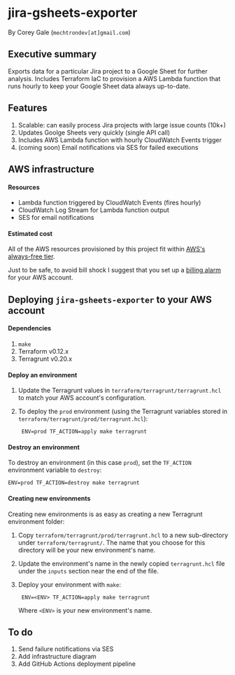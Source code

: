 # jira-gsheets-exporter

By Corey Gale (`mechtrondev[at]gmail.com`)

## Executive summary

Exports data for a particular Jira project to a Google Sheet for further analysis. Includes Terraform IaC to provision a AWS Lambda function that runs hourly to keep your Google Sheet data always up-to-date.

## Features

1. Scalable: can easily process Jira projects with large issue counts (10k+)
1. Updates Goolge Sheets very quickly (single API call)
1. Includes AWS Lambda function with hourly CloudWatch Events trigger
1. (coming soon) Email notifications via SES for failed executions

## AWS infrastructure

#### Resources

- Lambda function triggered by CloudWatch Events (fires hourly)
- CloudWatch Log Stream for Lambda function output
- SES for email notifications

#### Estimated cost

All of the AWS resources provisioned by this project fit within [AWS's always-free tier](https://aws.amazon.com/free/?all-free-tier.sort-by=item.additionalFields.SortRank&all-free-tier.sort-order=asc&awsf.Free%20Tier%20Types=tier%23always-free).

Just to be safe, to avoid bill shock I suggest that you set up a [billing alarm](https://docs.aws.amazon.com/AmazonCloudWatch/latest/monitoring/monitor_estimated_charges_with_cloudwatch.html) for your AWS account.

## Deploying `jira-gsheets-exporter` to your AWS account

#### Dependencies

1. `make`
1. Terraform v0.12.x
1. Terragrunt v0.20.x

#### Deploy an environment

1. Update the Terragrunt values in `terraform/terragrunt/terragrunt.hcl` to match your AWS account's configuration.
1. To deploy the `prod` environment (using the Terragrunt variables stored in `terraform/terragrunt/prod/terragrunt.hcl`):

		ENV=prod TF_ACTION=apply make terragrunt

#### Destroy an environment

To destroy an environment (in this case `prod`), set the `TF_ACTION` environment variable to `destroy`:

	ENV=prod TF_ACTION=destroy make terragrunt

#### Creating new environments

Creating new environments is as easy as creating a new Terragrunt environment folder:

1. Copy `terraform/terragrunt/prod/terragrunt.hcl` to a new sub-directory under `terraform/terragrunt/`. The name that you choose for this directory will be your new environment's name.
1. Update the environment's name in the newly copied `terragrunt.hcl` file under the `inputs` section near the end of the file.
1. Deploy your environment with `make`:

		ENV=<ENV> TF_ACTION=apply make terragrunt

	Where `<ENV>` is your new environment's name.

## To do

1. Send failure notifications via SES
1. Add infrastructure diagram
1. Add GitHub Actions deployment pipeline
